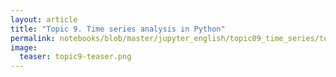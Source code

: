 ```yaml
---
layout: article
title: "Topic 9. Time series analysis in Python"
permalink: notebooks/blob/master/jupyter_english/topic09_time_series/topic9_part1_time_series_python.ipynb?flush_cache=true
image:
  teaser: topic9-teaser.png
---
```



